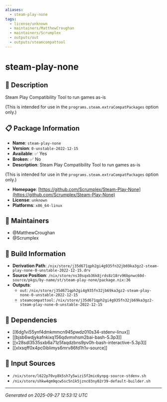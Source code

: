 ```yaml
---
aliases:
  - steam-play-none
tags:
  - license/unknown
  - maintainers/MatthewCroughan
  - maintainers/Scrumplex
  - outputs/out
  - outputs/steamcompattool
---
```


# steam-play-none

## 📝 Description

Steam Play Compatibility Tool to run games as-is

(This is intended for use in the `programs.steam.extraCompatPackages` option only.)


## 📋 Package Information

- **Name**: `steam-play-none`
- **Version**: `0-unstable-2022-12-15`
- **Available**: ✅ Yes
- **Broken**: ✅ No
- **Description**: Steam Play Compatibility Tool to run games as-is

(This is intended for use in the `programs.steam.extraCompatPackages` option only.)

- **Homepage**: [https://github.com/Scrumplex/Steam-Play-None](https://github.com/Scrumplex/Steam-Play-None)
- **License**: `unknown`
- **Platforms**: `x86_64-linux`
## 👥 Maintainers

- @MatthewCroughan
- @Scrumplex


## 🔧 Build Information

- **Derivation Path**: `/nix/store/j35d671qph2gi4g935fn32jb69ka3gz2-steam-play-none-0-unstable-2022-12-15.drv`
- **Source Position**: `/nix/store/ns30sqxb36k8jrds8z18rv96bpnwc60d-source/pkgs/by-name/st/steam-play-none/package.nix:36`
- **Outputs**:
  - `out`:  `/nix/store/j35d671qph2gi4g935fn32jb69ka3gz2-steam-play-none-0-unstable-2022-12-15`
  - `steamcompattool`:  `/nix/store/j35d671qph2gi4g935fn32jb69ka3gz2-steam-play-none-0-unstable-2022-12-15`

## 🔗 Dependencies

- [[6dg1vi55ynf4dmkmmcn945pwdz010s34-stdenv-linux]]
- [[bjsb6wdjykafnkixq156qdvmxhsm2bai-bash-5.3p3]]
- [[v28sdl3535sxb6a71z5faqdzbns9pv0h-bash-interactive-5.3p3]]
- [[xlxsqff0x4pc0iblimys6mrv86fd1h1v-source]]

## 📁 Input Sources

- `/nix/store/l622p70vy8k5sh7y5wizi5f2mic6ynpg-source-stdenv.sh`
- `/nix/store/shkw4qm9qcw5sc5n1k5jznc83ny02r39-default-builder.sh`

---
*Generated on 2025-09-27 12:53:12 UTC*
